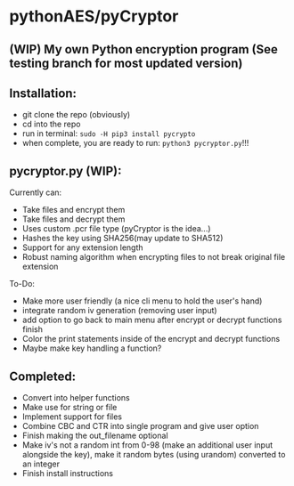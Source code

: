 # pythonAES/pyCryptor


## (WIP) My own Python encryption program (See testing branch for most updated version)


## Installation:

- git clone the repo (obviously)
- cd into the repo
- run in terminal:
`sudo -H pip3 install pycrypto`
- when complete, you are ready to run:
`python3 pycryptor.py`!!!



## pycryptor.py (WIP):
Currently can:

- Take files and encrypt them
- Take files and decrypt them
- Uses custom .pcr file type (pyCryptor is the idea...)
- Hashes the key using SHA256(may update to SHA512)
- Support for any extension length
- Robust naming algorithm when encrypting files to not break original file extension

To-Do:

- Make more user friendly (a nice cli menu to hold the user's hand)
- integrate random iv generation (removing user input)
- add option to go back to main menu after encrypt or decrypt functions finish
- Color the print statements inside of the encrypt and decrypt functions
- Maybe make key handling a function?



## Completed:

- Convert into helper functions
- Make use for string or file
- Implement support for files
- Combine CBC and CTR into single program and give user option
- Finish making the out\_filename optional
- Make iv's not a random int from 0-98 (make an additional user input alongside the key), make it random bytes (using urandom) converted to an integer
- Finish install instructions